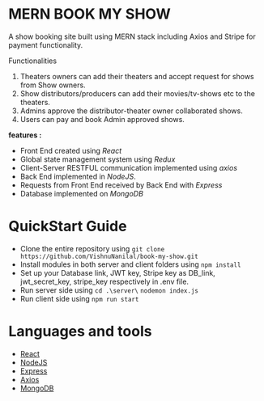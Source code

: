 # MERN BOOK MY SHOW 

A show booking site built using MERN stack including Axios and Stripe for payment functionality.

Functionalities

1. Theaters owners can add their theaters and accept request for shows from Show owners. 
2. Show distributors/producers can add their movies/tv-shows etc to the theaters.
3. Admins approve the distributor-theater owner collaborated shows.
4. Users can pay and book Admin approved shows.

**features :**
- Front End created using *React*
- Global state management system using *Redux* 
- Client-Server RESTFUL communication implemented using *axios*
- Back End implemented in *NodeJS*.
- Requests from Front End received by Back End with *Express*
- Database implemented on *MongoDB*

# QuickStart Guide

- Clone the entire repository using `git clone https://github.com/VishnuNanilal/book-my-show.git`
- Install modules in both server and client folders using `npm install`
- Set up your Database link, JWT key, Stripe key as DB_link, jwt_secret_key, stripe_key respectively in .env file.
- Run server side using `cd .\server\` `nodemon index.js`
- Run client side using `npm run start`

# Languages and tools

- [React](https://react.dev/)
- [NodeJS](https://nodejs.org/en/)
- [Express](https://expressjs.com/)
- [Axios](https://axios-http.com/docs/intro)    
- [MongoDB](https://www.mongodb.com/docs/atlas/)